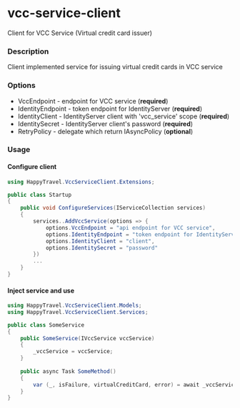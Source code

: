 # vcc-service-client
Client for VCC Service (Virtual credit card issuer)

### Description
Client implemented service for issuing virtual credit cards in VCC service

### Options
- VccEndpoint - endpoint for VCC service (**required**)
- IdentityEndpoint - token endpoint for IdentityServer (**required**)
- IdentityClient - IdentityServer client with 'vcc_service' scope (**required**)
- IdentitySecret - IdentityServer client's password (**required**)
- RetryPolicy - delegate which return IAsyncPolicy<HttpResponseMessage> (**optional**)

### Usage
#### Configure client
```c#
using HappyTravel.VccServiceClient.Extensions;

public class Startup
{
    public void ConfigureServices(IServiceCollection services)
    {
        services..AddVccService(options => {
            options.VccEndpoint = "api endpoint for VCC service",
            options.IdentityEndpoint = "token endpoint for IdentityServer",
            options.IdentityClient = "client",
            options.IdentitySecret = "password"
        })
        ...
    }
}
```
#### Inject service and use
```c#
using HappyTravel.VccServiceClient.Models;
using HappyTravel.VccServiceClient.Services;

public class SomeService
{
    public SomeService(IVccService vccService)
    {
        _vccService = vccService;
    }
    
    public async Task SomeMethod()
    {
        var (_, isFailure, virtualCreditCard, error) = await _vccService.IssueVirtualCreditCard(referenceCode, moneyAmount, dueDate);
    }
}
```
